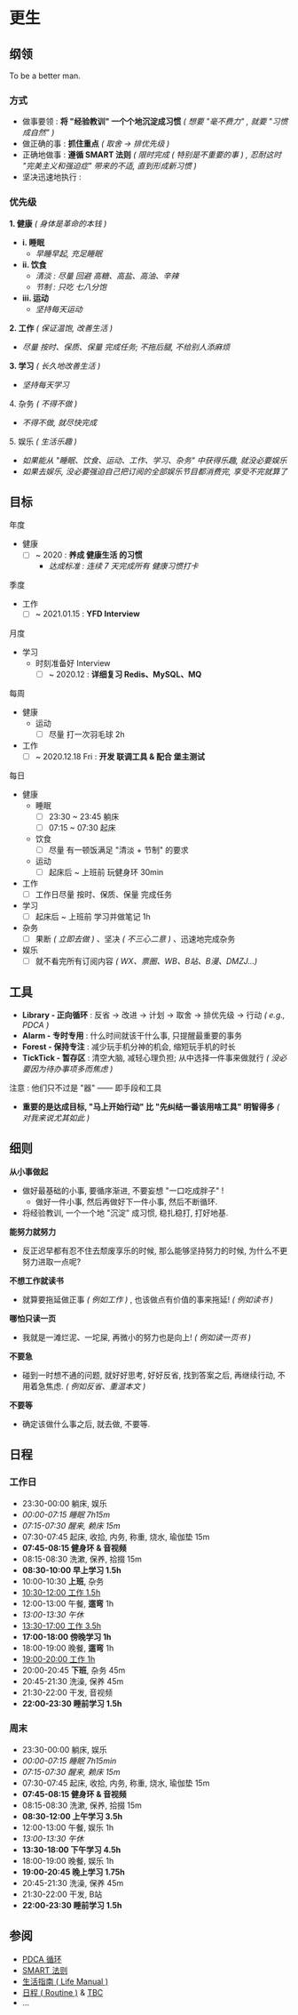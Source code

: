 # 更生

<!-- Rehabilitation -->

## 纲领

<!-- Guidelines _( 指导方针 )_ -->

To be a better man.

### 方式

<!-- Policy _( 政策, 方针; 策略, 手段 )_ -->

- 做事要领 : **将 "经验教训" 一个个地沉淀成习惯** _( 想要 "毫不费力" , 就要 "习惯成自然" )_
- 做正确的事 : **抓住重点** _( 取舍 → 排优先级 )_
- 正确地做事 : **遵循 SMART 法则** _( 限时完成 ( 特别是不重要的事 ) , 忍耐这时 "完美主义和强迫症" 带来的不适, 直到形成新习惯 )_
- 坚决迅速地执行 :

### 优先级

<!-- Priority -->

**1\. 健康** _( 身体是革命的本钱 )_

- **i. 睡眠**
    - _早睡早起, 充足睡眠_
- **ii. 饮食**
    - _清淡 : 尽量 回避 高糖、高盐、高油、辛辣_
    - _节制 : 只吃 七八分饱_
- **iii. 运动**
    - _坚持每天运动_

**2\. 工作** _( 保证温饱, 改善生活 )_

- _尽量 按时、保质、保量 完成任务; 不拖后腿, 不给别人添麻烦_

<!--    - _Done is better than perfect._ -->

**3\. 学习** _( 长久地改善生活 )_

- _坚持每天学习_

4\. 杂务 _( 不得不做 )_

- _不得不做, 就尽快完成_

5\. 娱乐 _( 生活乐趣 )_

- _如果能从 "睡眠、饮食、运动、工作、学习、杂务" 中获得乐趣, 就没必要娱乐_
- _如果去娱乐, 没必要强迫自己把订阅的全部娱乐节目都消费完, 享受不完就算了_

<!--    - _苦海无涯回头是岸_ -->

## 目标

<!-- Targets -->

年度

<!-- Yearly -->

- 健康
    - [ ] ~ 2020 : **养成 健康生活 的习惯**
        - _达成标准 : 连续 7 天完成所有 健康习惯打卡_

<!-- - 工作 -->
<!--     - [ ] ~ 2021 上 : **养成 遇事果断 & 做事坚决 的习惯** _( 工作 )_ -->
<!--         - _达成标准 : 连续 7 天完成所有 果断坚决 的习惯打卡_ -->
<!-- - 学习 -->
<!--     - [ ] ~ 2021 下 : **养成 读书学习 的习惯** _( 学习 )_ -->
<!--         - _达成标准 : 连续 7 天完成所有 学习日程 ( 每个工作日 4h , 每个周末 11h )_ -->

季度

<!-- Seasonly -->

- 工作
    - [ ] ~ 2021.01.15 : **YFD Interview**

<!-- - [ ] ~ 2021.03.15 : 详细复习 算法 & 数据结构, 刷题 _( 学习 )_ -->

月度

<!-- Monthly -->

- 学习
    - 时刻准备好 Interview
        - [ ] ~ 2020.12 : **详细复习 Redis、MySQL、MQ**

<!--     - [ ] ~ 2021.01 : **粗略复习 算法 & 数据结构, 刷题** -->
<!--     - [ ] ~ 2021.02 : **Interviews & Got an offer** -->
<!-- - [ ] 每月 读完一本专业技术书 -->
<!--     - [ ] ~ 2021.03 : 读完 深入理解 JVM -->
<!--     - [ ] ~ 2021.04 : 读完 JZ Offer -->
<!--     - [ ] ~ ????.?? : 网络分析就那么简单 -->
<!--     - [ ] ~ ????.?? : _Java 并发编程实践_ -->
<!--     - [ ] ~ ????.?? : _Linux Development_ _( 重读、补笔记 )_ -->

每周

<!-- Weekly -->

- 健康
    - 运动
        - [ ] 尽量 打一次羽毛球 2h
- 工作
    - [ ] ~ 2020.12.18 Fri : **开发 联调工具 & 配合 堡主测试**

每日

<!-- Daily -->

- 健康
    - 睡眠
        - [ ] 23:30 ~ 23:45 躺床
        - [ ] 07:15 ~ 07:30 起床
    - 饮食
        - [ ] 尽量 有一顿饭满足 "清淡 + 节制" 的要求
    - 运动
        - [ ] 起床后 ~ 上班前 玩健身环 30min
- 工作
    - [ ] 工作日尽量 按时、保质、保量 完成任务
- 学习
    - [ ] 起床后 ~ 上班前 学习并做笔记 1h
- 杂务
    - [ ] 果断 _( 立即去做 )_ 、坚决 _( 不三心二意 )_ 、迅速地完成杂务
- 娱乐
    - [ ] 就不看完所有订阅内容 _( WX、票圈、WB、B站、B漫、DMZJ…)_

<!--     - [ ] 每天只看四次 微信、朋友圈、微博、B站、B漫、DMZJ、…
<!--         - 推荐时间: 起床、午餐、晚餐、临睡 -->

<!-- - 健康 - 饮食 - _参考食谱 : 暖 | 冷沙拉 + 粗粮面包 | 鸡蛋 | 水果 | … + 豆浆 | 酸奶 |牛奶 | … ?_ -->

## 工具

<!-- Tools -->

- **Library - 正向循环** : 反省 → 改进 → 计划 → 取舍 → 排优先级 → 行动 _( e.g., PDCA )_
- **Alarm - 专时专用** : 什么时间就该干什么事, 只提醒最重要的事务
- **Forest - 保持专注** : 减少玩手机分神的机会, 缩短玩手机的时长
- **TickTick - 暂存区** : 清空大脑, 减轻心理负担; 从中选择一件事来做就行 _( 没必要因为待办事项多而焦虑 )_

<!-- - **Library - 正向循环** : PDCA - Plan 计划 → Do 行动 → Check 反省 → Act 改进 -->
<!--     - _所思所想、待办杂项、工作任务、学习计划、日期事件、重复事件_ -->
<!--     - _( 暂存区 : 在我心目中, "暂存区" 的说法比 "备忘录" 更切中要害 )_ -->
<!-- - **Notification - 保持专注** : 默认关闭所有 Apps 的通知权限 -->
<!--     - _除了 钉钉、日历、电话、短信、微信、邮件、时间块_ -->
<!-- - **Notification - 保持专注** : 默认关闭所有 Apps 的通知权限 -->
<!--     - _除了 钉钉、日历、电话、短信、微信、邮件、时间块_ -->

注意 : 他们只不过是 "器" —— 即手段和工具

- **重要的是达成目标, "马上开始行动" 比 "先纠结一番该用啥工具" 明智得多** _( 对我来说尤其如此 )_

<!-- 经常需要使用手机做一些正事, 例如记录时间使用情况、查看工作消息, 不然可以用 OffScreen & ScreenTime 强力控制使用手机的时长 ! -->

## 细则

<!-- Regulations -->

**从小事做起** <!-- _( 切合实际的 )_ 行动方针 -->

- 做好最基础的小事, 要循序渐进, 不要妄想 "一口吃成胖子" !
    - 做好一件小事, 然后再做好下一件小事, 然后不断循环.
- 将经验教训, 一个一个地 "沉淀" 成习惯, 稳扎稳打, 打好地基.

**能努力就努力**

- 反正迟早都有忍不住去颓废享乐的时候, 那么能够坚持努力的时候, 为什么不更努力进取一点呢?

**不想工作就读书**

- 就算要拖延做正事 _( 例如工作 )_ , 也该做点有价值的事来拖延! _( 例如读书 )_

**哪怕只读一页**

- 我就是一滩烂泥、一坨屎, 再微小的努力也是向上! _( 例如读一页书 )_

**不要急**

- 碰到一时想不通的问题, 就好好思考, 好好反省, 找到答案之后, 再继续行动, 不用着急焦虑. _( 例如反省、重温本文 )_

**不要等**

- 确定该做什么事之后, 就去做, 不要等.

## 日程

<!-- Daily Schedule -->

<!--

- 正常内容 : 必须做的杂务
    - 还包括 日常娱乐、心理休息 等
- _斜体内容 : 身体休息_
- **粗体内容 : 运动**
- **粗体内容 : 学习**
- <u>下划线内容 : 工作</u>

-->

### 工作日

<!-- Weekdays -->

- 23:30-00:00 躺床, 娱乐
- _00:00-07:15 睡眠 7h15m_
- _07:15-07:30 醒来, 赖床 15m_
- 07:30-07:45 起床, 收拾, 内务, 称重, 烧水, 瑜伽垫 15m
- **07:45-08:15 健身环 & 音视频**
- 08:15-08:30 洗漱, 保养, 拾掇 15m
- **08:30-10:00 早上学习 1.5h**
- 10:00-10:30 **上班**, 杂务
- <u>10:30-12:00 工作 1.5h</u>
- 12:00-13:00 午餐, **遛弯** 1h
- _13:00-13:30 午休_
- <u>13:30-17:00 工作 3.5h</u>
- **17:00-18:00 傍晚学习 1h**
- 18:00-19:00 晚餐, **遛弯** 1h
- <u>19:00-20:00 工作 1h</u>
- 20:00-20:45 **下班**, 杂务 45m
- 20:45-21:30 洗澡, 保养 45m
- 21:30-22:00 干发, 音视频
- **22:00-23:30 睡前学习 1.5h**

<!--

统计 Stats

- 必须做的杂务 4.5h
- _身体休息 8h_
- **运动 1.5h**
- **学习 4h**
- <u>工作 6h</u>
- 4.5h + 8h + 1.5h + 4h + 6h = 24h

-->

### 周末

<!-- Weekends -->

- 23:30-00:00 躺床, 娱乐
- _00:00-07:15 睡眠 7h15min_
- _07:15-07:30 醒来, 赖床 15m_
- 07:30-07:45 起床, 收拾, 内务, 称重, 烧水, 瑜伽垫 15m
- **07:45-08:15 健身环 & 音视频**
- 08:15-08:30 洗漱, 保养, 拾掇 15m
- **08:30-12:00 上午学习 3.5h**
- 12:00-13:00 午餐, 娱乐 1h
- _13:00-13:30 午休_
- **13:30-18:00 下午学习 4.5h**
- 18:00-19:00 晚餐, 娱乐 1h
- **19:00-20:45 晚上学习 1.75h**
- 20:45-21:30 洗澡, 保养 45m
- 21:30-22:00 干发, B站
- **22:00-23:30 睡前学习 1.5h**

<!--

统计 Stats

- 必须做的杂务 4h+
- _身体休息 8h_
- **运动 30m**
- **学习 11h+**
- <u>工作 0h</u>
- 4.25h + 8h + 0.5h + 11.25h + 0h = 24h

 -->

## 参阅

- [PDCA 循环](/snips/principles/pdca.md)
- [SMART 法则](/snips/principles/smart.md)
- [生活指南 ( Life Manual )](/lifelogs/archived/life-manual.md)
- [日程 ( Routine )](/lifelogs/archived/routine.md) & [TBC](/lifelogs/archived/tbc.md)
- …

<!-- - [STAR 法则](/snips/principles/star.md) -->
